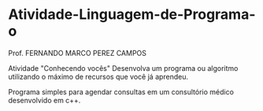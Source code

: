 # Atividade-Linguagem-de-Programa-o

Prof. FERNANDO MARCO PEREZ CAMPOS

Atividade "Conhecendo vocês"
Desenvolva um programa ou algoritmo utilizando o máximo de recursos que você já aprendeu.

Programa simples para agendar consultas em um consultório médico desenvolvido em c++.
